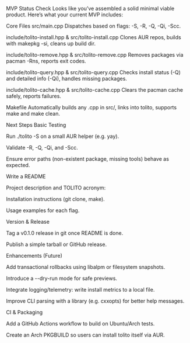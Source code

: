 MVP Status Check
Looks like you’ve assembled a solid minimal viable product. Here’s what your current MVP includes:

Core Files
src/main.cpp Dispatches based on flags: -S, -R, -Q, -Qi, -Scc.

include/tolito-install.hpp & src/tolito-install.cpp Clones AUR repos, builds with makepkg -si, cleans up build dir.

include/tolito-remove.hpp & src/tolito-remove.cpp Removes packages via pacman -Rns, reports exit codes.

include/tolito-query.hpp & src/tolito-query.cpp Checks install status (-Q) and detailed info (-Qi), handles missing packages.

include/tolito-cache.hpp & src/tolito-cache.cpp Clears the pacman cache safely, reports failures.

Makefile Automatically builds any .cpp in src/, links into tolito, supports make and make clean.

Next Steps
Basic Testing

Run ./tolito -S <pkg> on a small AUR helper (e.g. yay).

Validate -R, -Q, -Qi, and -Scc.

Ensure error paths (non-existent package, missing tools) behave as expected.

Write a README

Project description and TOLITO acronym:

Installation instructions (git clone, make).

Usage examples for each flag.

Version & Release

Tag a v0.1.0 release in git once README is done.

Publish a simple tarball or GitHub release.

Enhancements (Future)

Add transactional rollbacks using libalpm or filesystem snapshots.

Introduce a --dry-run mode for safe previews.

Integrate logging/telemetry: write install metrics to a local file.

Improve CLI parsing with a library (e.g. cxxopts) for better help messages.

CI & Packaging

Add a GitHub Actions workflow to build on Ubuntu/Arch tests.

Create an Arch PKGBUILD so users can install tolito itself via AUR.
